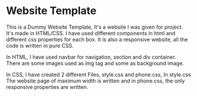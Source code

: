 
# Website Template

This is a Dummy Website Template, It's a website I was given for project.
It's made in HTML/CSS. I have used different components in html and different css properties for each box. It is also a responsive website, all the code is written in pure CSS.

In HTML, I have used navbar for navigation, section and div container. There are some images used as img tag and some as background image.

In CSS, I have created 2 different Files, style.css and phone.css, In style.css
The website page of maximum width is written and in phone.css, the only responsive 
properties are written.


 
